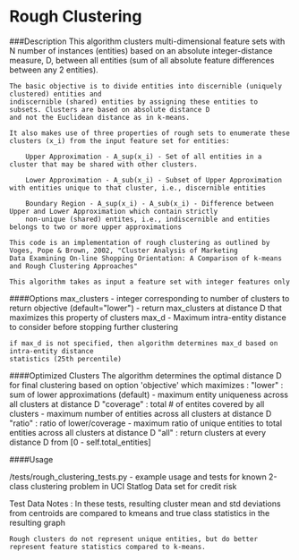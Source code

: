 # Rough Clustering

###Description
    This algorithm clusters multi-dimensional feature sets with N number of instances (entities) based on an
    absolute integer-distance measure, D, between all entities (sum of all absolute feature differences between any 2 entities).

    The basic objective is to divide entities into discernible (uniquely clustered) entities and
    indiscernible (shared) entities by assigning these entities to subsets. Clusters are based on absolute distance D
    and not the Euclidean distance as in k-means.

    It also makes use of three properties of rough sets to enumerate these clusters (x_i) from the input feature set for entities:

        Upper Approximation - A_sup(x_i) - Set of all entities in a cluster that may be shared with other clusters.

        Lower Approximation - A_sub(x_i) - Subset of Upper Approximation with entities unique to that cluster, i.e., discernible entities

        Boundary Region - A_sup(x_i) - A_sub(x_i) - Difference between Upper and Lower Approximation which contain strictly
        non-unique (shared) entites, i.e., indiscernible and entities belongs to two or more upper approximations

    This code is an implementation of rough clustering as outlined by Voges, Pope & Brown, 2002, "Cluster Analysis of Marketing
    Data Examining On-line Shopping Orientation: A Comparison of k-means and Rough Clustering Approaches"

    This algorithm takes as input a feature set with integer features only

####Options
    max_clusters - integer corresponding to number of clusters to return
    objective (default="lower") - return max_clusters at distance D that maximizes this property of clusters
    max_d - Maximum intra-entity distance to consider before stopping further clustering

    if max_d is not specified, then algorithm determines max_d based on intra-entity distance
    statistics (25th percentile)

####Optimized Clusters
    The algorithm determines the optimal distance D for final clustering based on option 'objective' which maximizes :
    "lower" : sum of lower approximations (default) - maximum entity uniqueness across all clusters at distance D
    "coverage" : total # of entites covered by all clusters - maximum number of entities across all clusters at distance D
    "ratio" : ratio of lower/coverage - maximum ratio of unique entities to total entities across all clusters at distance D
    "all" : return clusters at every distance D from [0 - self.total_entities]

####Usage

   /tests/rough_clustering_tests.py - example usage and tests for known 2-class clustering problem in UCI Statlog Data
   set for credit risk

   Test Data Notes :
    In these tests, resulting cluster mean and std deviations from centroids are compared to kmeans and true class
    statistics in the resulting graph

    Rough clusters do not represent unique entities, but do better represent feature statistics compared to k-means.
